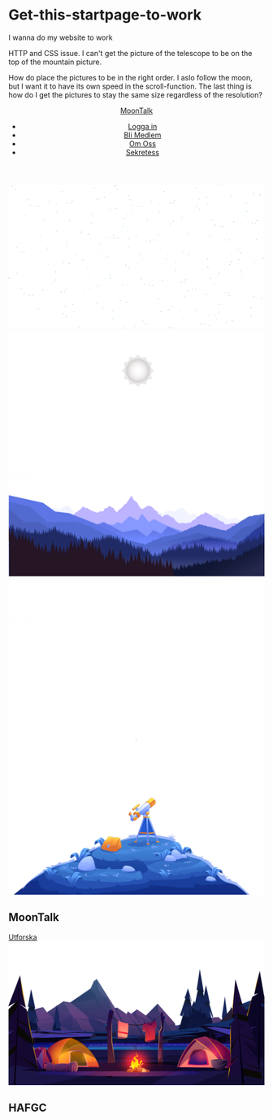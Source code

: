 # Get-this-startpage-to-work
I wanna do my website to work

HTTP and CSS issue. I can't get the picture of the telescope to be on the top of the mountain picture.

How do place the pictures to be in the right order. I aslo follow the moon, but I want it to have its own speed in the scroll-function. The last thing is how do I get the pictures to stay the same size regardless of the resolution?

<!DOCTYPE html>
<html>
<head>
    <title>MoonTalk</title>
    <link rel="stylesheet" href="./2.css">
</head>
  <body>
    <header>
      <a href="#" class="logo">MoonTalk</a>
      <ul>
        <li><a href="#" class="active">Logga in</a></li>
        <li><a href="#">Bli Medlem</a></li>
        <li><a href="#">Om Oss</a></li>
        <li><a href="#">Sekretess</a></li>
      </ul>
    </header>
    <section>
        <img src="stars.png" id="stars" />
        <img src="moon3.png" id="moon" />
        <img src="mountains_behind.png" id="mountains_behind" />
        <img src="rocket.png" id="rocket" />
        <img src="kikare.png" id="kikare" />
        <h2 id="text">MoonTalk</h2>
        <a href="#sec" id="bnt">Utforska</a>
        <img src="mountains_front.png" id="mountains_front" />
    </section>
    <div class="sec" id="sec">
        <h2>HAFGC</h2>
        <p>
            <br></br><br></br><br></br><br></br><br></br><br></br><br></br><br></br><br></br><br></br><br></br><br></br><br></br><br></br><br></br><br></br><br></br><br></br><br></br><br></br><br></br><br></br><br></br><br></br>      <br></br><br></br><br></br><br></br><br></br><br></br><br></br><br></br><br></br><br></br><br></br><br></br><br></br><br></br><br></br><br></br><br></br><br></br><br></br><br></br><br></br><br></br><br></br><br></br><br></br><br></br><br></br><br></br><br></br><br></br><br></br><br></br><br></br><br></br><br></br><br></br><br></br><br></br><br></br><br></br><br></br><br></br><br></br><br></br><br></br><br></br><br></br><br></br>
        </p>
    <div/>

    <script>
        let kikare = document.getElementById('kikare');
        let stars = document.getElementById('stars');
        let rocket = document.getElementById('rocket');
        let moon = document.getElementById('moon');
        let mountains_behind = document.getElementById('mountains_behind');
        let text = document.getElementById('text');
        let bnt = document.getElementById('bnt');
        let mountains_front = document.getElementById('mountains_front');
        let header = document.querySelector('header');
      

        window.addEventListener('scroll', function () {
            let value = window.scrollY;
            stars.style.top = value * -0.1 + 'px';
            rocket.style.top = (value * (-0.27)) + 'px';
            moon.style.top = (value * (-0.0)) + 'px';
            mountains_behind.style.top = value * 0.5 + 'px';
            kikare.style.top = value * 0.5 + 'px';
            mountains_front.style.top = value * 0.9 + 'px';
            text.style.marginright = value * 1 + 'px';
            text.style.marginTop = value * 1 + 'px';
            bnt.style.marginTop = value * -0.04 + 'px';
            header.style.top = value * -0.5 + 'px';

            window.addEventListener('')

        })</script>

    <div>

    </div>

</body>
</html>

CSS -------------------______------_--_--------------------------------------------------

